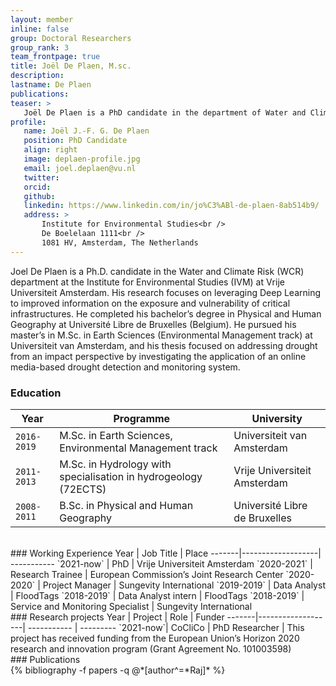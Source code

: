 ```yaml
---
layout: member
inline: false
group: Doctoral Researchers
group_rank: 3
team_frontpage: true
title: Joël De Plaen, M.sc.
description:
lastname: De Plaen
publications:
teaser: >
   Joël De Plaen is a PhD candidate in the department of Water and Climate Risk (WCR) of the Institute for Environmental Studies (IVM) at Vrije Universiteit Amsterdam.
profile:
   name: Joël J.-F. G. De Plaen
   position: PhD Candidate
   align: right
   image: deplaen-profile.jpg
   email: joel.deplaen@vu.nl
   twitter:
   orcid:
   github:
   linkedin: https://www.linkedin.com/in/jo%C3%ABl-de-plaen-8ab514b9/
   address: >
       Institute for Environmental Studies<br />
       De Boelelaan 1111<br />
       1081 HV, Amsterdam, The Netherlands
---
```

Joel De Plaen is a Ph.D. candidate in the Water and Climate Risk (WCR) department at the Institute for Environmental Studies (IVM) at Vrije Universiteit Amsterdam. His research focuses on leveraging Deep Learning to improved information on the exposure and vulnerability of critical infrastructures.
He completed his bachelor’s degree in Physical and Human Geography at Université Libre de Bruxelles (Belgium). He pursued his master’s in M.Sc. in Earth Sciences (Environmental Management track) at Universiteit van Amsterdam, and his thesis focused on addressing drought from an impact perspective by investigating the application of an online media-based drought detection and monitoring system.
<br>
### Education
Year | Programme | University
-------|-------------------| -----------
`2016-2019` | M.Sc. in Earth Sciences, Environmental Management track  | Universiteit van Amsterdam
`2011-2013` | M.Sc. in Hydrology with specialisation in hydrogeology (72ECTS) | Vrije Universiteit Amsterdam
`2008-2011` | B.Sc. in Physical and Human Geography | Université Libre de Bruxelles
<br>
### Working Experience
Year | Job Title | Place
-------|-------------------| -----------
`2021-now` | PhD  | Vrije Universiteit Amsterdam
`2020-2021` | Research Trainee | European Commission’s Joint Research Center
`2020-2020` | Project Manager | Sungevity International
`2019-2019` | Data Analyst | FloodTags
`2018-2019` | Data Analyst intern | FloodTags
`2018-2019` | Service and Monitoring Specialist | Sungevity International
<br>
### Research projects
Year | Project | Role | Funder
-------|-------------------| ----------- | ---------
`2021-now`| CoCliCo | PhD Researcher | This project has received funding from the European Union’s Horizon 2020 research and innovation program (Grant Agreement No. 101003598)
<br>
### Publications
<div class=“publications”>
 {% bibliography -f papers -q @*[author^=*Raj]* %}
</div>


